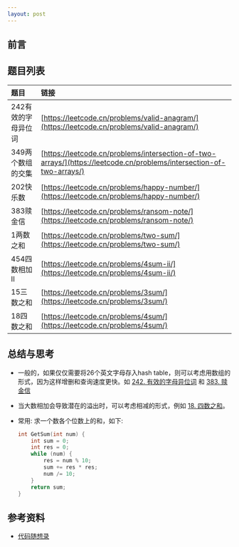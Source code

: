 ```yaml
---
layout: post 
---
```


## 前言

## 题目列表

| 题目 | 链接 | 
|:-----|:------|
| 242有效的字母异位词 | [https://leetcode.cn/problems/valid-anagram/](https://leetcode.cn/problems/valid-anagram/) | 
| 349两个数组的交集 | [https://leetcode.cn/problems/intersection-of-two-arrays/](https://leetcode.cn/problems/intersection-of-two-arrays/) |
| 202快乐数 | [https://leetcode.cn/problems/happy-number/](https://leetcode.cn/problems/happy-number/) |
| 383赎金信 | [https://leetcode.cn/problems/ransom-note/](https://leetcode.cn/problems/ransom-note/) |
| 1两数之和 | [https://leetcode.cn/problems/two-sum/](https://leetcode.cn/problems/two-sum/) |
| 454四数相加II | [https://leetcode.cn/problems/4sum-ii/](https://leetcode.cn/problems/4sum-ii/) |
| 15三数之和 | [https://leetcode.cn/problems/3sum/](https://leetcode.cn/problems/3sum/) |
| 18四数之和 | [https://leetcode.cn/problems/4sum/](https://leetcode.cn/problems/4sum/) |


## 总结与思考

- 一般的，如果仅仅需要将26个英文字母存入hash table，则可以考虑用数组的形式，因为这样增删和查询速度更快。如 [242. 有效的字母异位词](#242.-有效的字母异位词) 和 [383. 赎金信](#383.-赎金信)

- 当大数相加会导致潜在的溢出时，可以考虑相减的形式，例如 [18. 四数之和](#18.-四数之和)。

- 常用: 求一个数各个位数上的和，如下:

    ```cpp
    int GetSum(int num) {
        int sum = 0;
        int res = 0;
        while (num) {
            res = num % 10;
            sum += res * res;
            num /= 10;
        }
        return sum;
    }
    ```

## 参考资料

- [代码随想录](https://programmercarl.com/)
